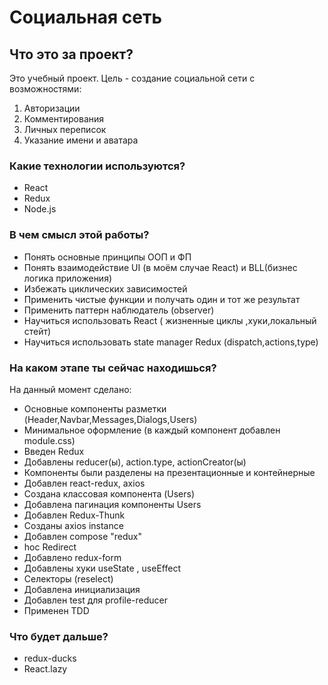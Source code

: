 # Социальная сеть

## Что это за проект?

Это учебный проект. 
Цель - создание социальной сети с возможностями:</br>
 1. Авторизации</br>
 2. Комментирования</br>
 3. Личных переписок</br>
 4. Указание имени и аватара

### Какие технологии используются?

- React
- Redux
- Node.js

### В чем смысл этой работы?

- Понять основные принципы ООП и ФП
- Понять взаимодействие UI (в моём случае React) и BLL(бизнес логика приложения)
- Избежать циклических зависимостей
- Применить чистые функции и получать один и тот же результат
- Применить паттерн наблюдатель (observer)
- Научиться использовать React ( жизненные циклы ,хуки,локальный стейт)
- Научиться использовать state manager Redux (dispatch,actions,type)

### На каком этапе ты сейчас находишься?

На данный момент сделано:
- Основные компоненты разметки (Header,Navbar,Messages,Dialogs,Users)
- Минимальное оформление (в каждый компонент добавлен module.css)
- Введен Redux 
- Добавлены reducer(ы), action.type, actionCreator(ы)
- Компоненты были разделены на презентационные и контейнерные
- Добавлен react-redux, axios
- Создана классовая компонента (Users)
- Добавлена пагинация компоненты Users
- Добавлен Redux-Thunk
- Созданы axios instance
- Добавлен compose "redux"
- hoc Redirect
- Добавлено redux-form
- Добавлены хуки useState , useEffect
- Селекторы (reselect)
- Добавлена инициализация 
- Добавлен test для profile-reducer
- Применен TDD



### Что будет дальше?
- redux-ducks 
- React.lazy